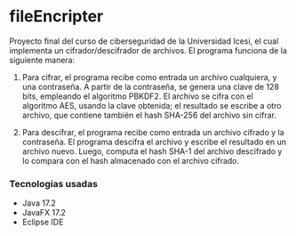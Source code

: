# fileEncripter
Proyecto final del curso de ciberseguridad de la Universidad Icesi, el cual implementa un cifrador/descifrador de archivos. El programa funciona de la
siguiente manera:

1. Para cifrar, el programa recibe como entrada un archivo cualquiera, y una contraseña. A partir de la contraseña, se genera una clave de 128 bits, 
empleando el algoritmo PBKDF2. El archivo se cifra con el algoritmo AES, usando la clave obtenida; el resultado se escribe a otro archivo, que contiene 
también el hash SHA-256 del archivo sin cifrar.

2. Para descifrar, el programa recibe como entrada un archivo cifrado y la contraseña. El programa descifra el archivo y escribe el resultado en un 
archivo nuevo. Luego, computa el hash SHA-1 del archivo descifrado y lo compara con el hash almacenado con el archivo cifrado.

### Tecnologías usadas
- Java 17.2
- JavaFX 17.2
- Eclipse IDE

